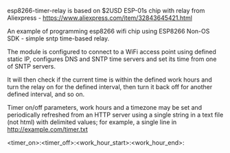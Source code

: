esp8266-timer-relay is based on $2USD ESP-01s chip with relay from Aliexpress - https://www.aliexpress.com/item/32843645421.html

An example of programming esp8266 wifi chip using ESP8266 Non-OS SDK - simple sntp time-based relay.

The module is configured to connect to a WiFi access point using defined static IP, configures DNS and SNTP time servers
and set its time from one of SNTP servers.

It will then check if the current time is within the defined work hours and turn the relay on for the defined interval, 
then turn it back off for another defined interval, and so on.

Timer on/off parameters, work hours and a timezone may be set and periodically refreshed from an HTTP server using a single string in a text file (not html) with delimited values; for example, a single line in http://example.com/timer.txt

<timer_on>:<timer_off>:<work_hour_start>:<work_hour_end>:<timezone>
  

